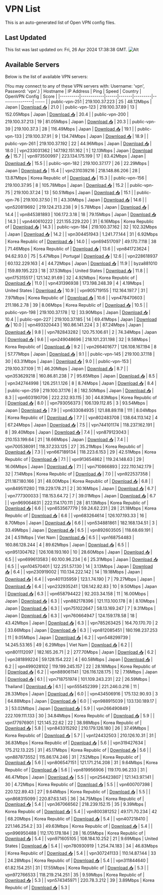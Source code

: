 # VPN List

This is an auto-generated list of Open VPN config files.

## Last Updated

This list was last updated on: Fri, 26 Apr 2024 17:38:38 GMT.
![Alt](https://repobeats.axiom.co/api/embed/186b98318ef1479477931607c1ad7d823f12451f.svg "Repobeats analytics image")

## Available Servers

Below is the list of available VPN servers:

(You may connect to any of these VPN servers with: Username: 'vpn', Password: 'vpn'.)
| Hostname | IP Address | Ping | Speed | Country | OpenVPN Config | Score |
|----------|------------|------|-------|---------|----------------| ----- |
| public-vpn-251 | 219.100.37.223 | 25 | 48.12Mbps | Japan | [Download 📥](./configs/server_0_JP.ovpn) | 21.0 |
| public-vpn-123 | 219.100.37.89 | 13 | 152.05Mbps | Japan | [Download 📥](./configs/server_1_JP.ovpn) | 20.4 |
| public-vpn-200 | 219.100.37.213 | 19 | 81.05Mbps | Japan | [Download 📥](./configs/server_2_JP.ovpn) | 20.3 |
| public-vpn-39 | 219.100.37.3 | 28 | 116.49Mbps | Japan | [Download 📥](./configs/server_3_JP.ovpn) | 19.1 |
| public-vpn-133 | 219.100.37.91 | 9 | 134.74Mbps | Japan | [Download 📥](./configs/server_4_JP.ovpn) | 18.9 |
| public-vpn-261 | 219.100.37.192 | 22 | 44.96Mbps | Japan | [Download 📥](./configs/server_5_JP.ovpn) | 18.0 |
| vpn233031362 | 147.192.151.162 | 1 | 12.13Mbps | Japan | [Download 📥](./configs/server_6_JP.ovpn) | 15.7 |
| vpn973500997 | 223.134.175.199 | 17 | 83.42Mbps | Japan | [Download 📥](./configs/server_7_JP.ovpn) | 15.5 |
| public-vpn-182 | 219.100.37.177 | 26 | 22.29Mbps | Japan | [Download 📥](./configs/server_8_JP.ovpn) | 15.4 |
| vpn231039216 | 218.148.86.206 | 28 | 13.87Mbps | Korea Republic of | [Download 📥](./configs/server_9_KR.ovpn) | 15.3 |
| public-vpn-156 | 219.100.37.95 | 8 | 105.78Mbps | Japan | [Download 📥](./configs/server_10_JP.ovpn) | 15.2 |
| public-vpn-75 | 219.100.37.24 | 13 | 50.51Mbps | Japan | [Download 📥](./configs/server_11_JP.ovpn) | 15.1 |
| public-vpn-76 | 219.100.37.50 | 11 | 43.30Mbps | Japan | [Download 📥](./configs/server_12_JP.ovpn) | 14.6 |
| vpn520819692 | 219.124.213.238 | 9 | 5.78Mbps | Japan | [Download 📥](./configs/server_13_JP.ovpn) | 14.4 |
| vpn845381893 | 106.172.3.18 | 18 | 79.15Mbps | Japan | [Download 📥](./configs/server_14_JP.ovpn) | 14.3 |
| vpn440610222 | 221.155.229.220 | 31 | 6.16Mbps | Korea Republic of | [Download 📥](./configs/server_15_KR.ovpn) | 14.3 |
| public-vpn-184 | 219.100.37.162 | 32 | 102.32Mbps | Japan | [Download 📥](./configs/server_16_JP.ovpn) | 14.2 |
| vpn304451943 | 1.241.77.144 | 31 | 6.92Mbps | Korea Republic of | [Download 📥](./configs/server_17_KR.ovpn) | 14.0 |
| vpn694517097 | 49.170.7.118 | 38 | 71.46Mbps | Korea Republic of | [Download 📥](./configs/server_18_KR.ovpn) | 13.6 |
| vpn841723624 | 94.62.93.0 | 75 | 5.47Mbps | Portugal | [Download 📥](./configs/server_19_PT.ovpn) | 12.6 |
| vpn228618937 | 60.132.229.163 | 4 | 44.72Mbps | Japan | [Download 📥](./configs/server_20_JP.ovpn) | 11.9 |
| byza881010 | 159.89.195.223 | 18 | 37.53Mbps | United States | [Download 📥](./configs/server_21_US.ovpn) | 11.8 |
| vpn175315517 | 121.142.91.69 | 32 | 4.92Mbps | Korea Republic of | [Download 📥](./configs/server_22_KR.ovpn) | 11.0 |
| vpn431396938 | 173.198.248.39 | 4 | 4.19Mbps | United States | [Download 📥](./configs/server_23_US.ovpn) | 10.9 |
| vpn905719155 | 112.164.197.7 | 31 | 7.97Mbps | Korea Republic of | [Download 📥](./configs/server_24_KR.ovpn) | 10.6 |
| vpn478470603 | 211.186.2.78 | 39 | 8.06Mbps | Korea Republic of | [Download 📥](./configs/server_25_KR.ovpn) | 10.5 |
| public-vpn-198 | 219.100.37.178 | 12 | 33.90Mbps | Japan | [Download 📥](./configs/server_26_JP.ovpn) | 10.4 |
| public-vpn-227 | 219.100.37.185 | 14 | 69.41Mbps | Japan | [Download 📥](./configs/server_27_JP.ovpn) | 10.0 |
| vpn493320443 | 160.86.141.224 | 3 | 87.24Mbps | Japan | [Download 📥](./configs/server_28_JP.ovpn) | 9.8 |
| vpn782843282 | 120.75.106.61 | 2 | 74.34Mbps | Japan | [Download 📥](./configs/server_29_JP.ovpn) | 9.6 |
| vpn249048696 | 218.101.231.198 | 32 | 9.58Mbps | Korea Republic of | [Download 📥](./configs/server_30_KR.ovpn) | 9.2 |
| vpn266401677 | 126.108.167.194 | 8 | 57.77Mbps | Japan | [Download 📥](./configs/server_31_JP.ovpn) | 9.1 |
| public-vpn-145 | 219.100.37.118 | 30 | 63.31Mbps | Japan | [Download 📥](./configs/server_32_JP.ovpn) | 9.0 |
| public-vpn-153 | 219.100.37.109 | 11 | 46.20Mbps | Japan | [Download 📥](./configs/server_33_JP.ovpn) | 8.7 |
| vpn353629218 | 160.86.81.238 | 7 | 95.65Mbps | Japan | [Download 📥](./configs/server_34_JP.ovpn) | 8.5 |
| vpn342744998 | 126.251.1.126 | 8 | 8.74Mbps | Japan | [Download 📥](./configs/server_35_JP.ovpn) | 8.4 |
| public-vpn-259 | 219.100.37.176 | 8 | 182.50Mbps | Japan | [Download 📥](./configs/server_36_JP.ovpn) | 8.3 |
| vpn603190706 | 222.232.93.115 | 30 | 44.83Mbps | Korea Republic of | [Download 📥](./configs/server_37_KR.ovpn) | 8.0 |
| vpn793056373 | 106.139.112.85 | 3 | 93.54Mbps | Japan | [Download 📥](./configs/server_38_JP.ovpn) | 7.9 |
| vpn633084935 | 121.88.89.118 | 111 | 8.04Mbps | Korea Republic of | [Download 📥](./configs/server_39_KR.ovpn) | 7.7 |
| vpn802483708 | 138.64.113.142 | 4 | 67.24Mbps | Japan | [Download 📥](./configs/server_40_JP.ovpn) | 7.5 |
| vpn744101174 | 118.237.162.191 | 8 | 39.40Mbps | Japan | [Download 📥](./configs/server_41_JP.ovpn) | 7.4 |
| vpn879123043 | 210.153.199.64 | 21 | 18.66Mbps | Japan | [Download 📥](./configs/server_42_JP.ovpn) | 7.4 |
| vpn700538091 | 118.37.233.125 | 27 | 35.21Mbps | Korea Republic of | [Download 📥](./configs/server_43_KR.ovpn) | 7.3 |
| vpn667189134 | 118.223.6.153 | 29 | 42.51Mbps | Korea Republic of | [Download 📥](./configs/server_44_KR.ovpn) | 7.1 |
| vpn913654862 | 119.24.148.63 | 29 | 16.06Mbps | Japan | [Download 📥](./configs/server_45_JP.ovpn) | 7.1 |
| vpn710866893 | 222.110.142.179 | 32 | 7.14Mbps | Korea Republic of | [Download 📥](./configs/server_46_KR.ovpn) | 7.0 |
| vpn922537358 | 211.187.180.166 | 31 | 48.00Mbps | Korea Republic of | [Download 📥](./configs/server_47_KR.ovpn) | 6.8 |
| vpn849511280 | 119.229.178.21 | 2 | 30.16Mbps | Japan | [Download 📥](./configs/server_48_JP.ovpn) | 6.7 |
| vpn777300033 | 118.153.64.72 | 7 | 39.01Mbps | Japan | [Download 📥](./configs/server_49_JP.ovpn) | 6.7 |
| vpn969064631 | 222.114.170.111 | 28 | 81.13Mbps | Korea Republic of | [Download 📥](./configs/server_50_KR.ovpn) | 6.6 |
| vpn653567779 | 59.24.62.231 | 28 | 21.18Mbps | Korea Republic of | [Download 📥](./configs/server_51_KR.ovpn) | 6.6 |
| vpn683264614 | 126.107.193.33 | 16 | 8.70Mbps | Japan | [Download 📥](./configs/server_52_JP.ovpn) | 6.6 |
| vpn534881861 | 182.168.134.51 | 3 | 33.49Mbps | Japan | [Download 📥](./configs/server_53_JP.ovpn) | 6.5 |
| vpn892603505 | 118.68.69.191 | 24 | 4.51Mbps | Viet Nam | [Download 📥](./configs/server_54_VN.ovpn) | 6.5 |
| vpn168754483 | 160.86.128.244 | 4 | 89.62Mbps | Japan | [Download 📥](./configs/server_55_JP.ovpn) | 6.5 |
| vpn951304762 | 126.108.193.160 | 10 | 28.60Mbps | Japan | [Download 📥](./configs/server_56_JP.ovpn) | 6.5 |
| vpn699613583 | 60.100.96.234 | 6 | 25.31Mbps | Japan | [Download 📥](./configs/server_57_JP.ovpn) | 6.5 |
| vpn104570401 | 122.251.57.130 | 14 | 3.13Mbps | Japan | [Download 📥](./configs/server_58_JP.ovpn) | 6.4 |
| vpn230919002 | 110.134.222.142 | 14 | 19.18Mbps | Japan | [Download 📥](./configs/server_59_JP.ovpn) | 6.4 |
| vpn401135959 | 123.1.74.190 | 7 | 79.27Mbps | Japan | [Download 📥](./configs/server_60_JP.ovpn) | 6.4 |
| vpn232935241 | 126.142.82.83 | 10 | 9.50Mbps | Japan | [Download 📥](./configs/server_61_JP.ovpn) | 6.3 |
| vpn658794422 | 92.203.34.158 | 11 | 16.00Mbps | Japan | [Download 📥](./configs/server_62_JP.ovpn) | 6.3 |
| vpn882178396 | 121.113.100.178 | 8 | 8.10Mbps | Japan | [Download 📥](./configs/server_63_JP.ovpn) | 6.3 |
| vpn751022647 | 58.13.169.247 | 7 | 9.31Mbps | Japan | [Download 📥](./configs/server_64_JP.ovpn) | 6.3 |
| vpn760664947 | 124.159.178.58 | 18 | 43.42Mbps | Japan | [Download 📥](./configs/server_65_JP.ovpn) | 6.3 |
| vpn785263425 | 164.70.170.70 | 2 | 33.66Mbps | Japan | [Download 📥](./configs/server_66_JP.ovpn) | 6.3 |
| vpn812085451 | 180.198.237.253 | 11 | 9.05Mbps | Japan | [Download 📥](./configs/server_67_JP.ovpn) | 6.2 |
| vpn548299739 | 14.245.53.165 | 49 | 6.29Mbps | Viet Nam | [Download 📥](./configs/server_68_VN.ovpn) | 6.2 |
| vpn801112097 | 182.165.26.71 | 2 | 277.70Mbps | Japan | [Download 📥](./configs/server_69_JP.ovpn) | 6.2 |
| vpn381899224 | 59.128.154.222 | 4 | 60.58Mbps | Japan | [Download 📥](./configs/server_70_JP.ovpn) | 6.2 |
| vpn499028102 | 119.199.245.157 | 22 | 28.16Mbps | Korea Republic of | [Download 📥](./configs/server_71_KR.ovpn) | 6.2 |
| vpn889061141 | 126.116.128.175 | 12 | 7.16Mbps | Japan | [Download 📥](./configs/server_72_JP.ovpn) | 6.1 |
| vpn718751974 | 101.109.243.231 | 22 | 26.59Mbps | Thailand | [Download 📥](./configs/server_73_TH.ovpn) | 6.1 |
| vpn555452399 | 221.246.0.216 | 11 | 28.33Mbps | Japan | [Download 📥](./configs/server_74_JP.ovpn) | 6.0 |
| vpn434506916 | 175.132.90.93 | 3 | 64.88Mbps | Japan | [Download 📥](./configs/server_75_JP.ovpn) | 6.0 |
| vpn988915039 | 133.130.189.17 | 3 | 53.02Mbps | Japan | [Download 📥](./configs/server_76_JP.ovpn) | 5.9 |
| vpn266490849 | 222.109.111.133 | 30 | 34.84Mbps | Korea Republic of | [Download 📥](./configs/server_77_KR.ovpn) | 5.9 |
| vpn177976901 | 121.145.22.62 | 22 | 38.98Mbps | Korea Republic of | [Download 📥](./configs/server_78_KR.ovpn) | 5.8 |
| vpn843315292 | 210.179.126.180 | 26 | 37.49Mbps | Korea Republic of | [Download 📥](./configs/server_79_KR.ovpn) | 5.7 |
| vpn124432503 | 210.126.10.31 | 31 | 36.83Mbps | Korea Republic of | [Download 📥](./configs/server_80_KR.ovpn) | 5.6 |
| vpn319427634 | 175.212.13.225 | 31 | 45.17Mbps | Korea Republic of | [Download 📥](./configs/server_81_KR.ovpn) | 5.6 |
| vpn887873552 | 115.86.174.246 | 31 | 7.52Mbps | Korea Republic of | [Download 📥](./configs/server_82_KR.ovpn) | 5.6 |
| vpn806547151 | 121.171.214.208 | 31 | 9.64Mbps | Korea Republic of | [Download 📥](./configs/server_83_KR.ovpn) | 5.6 |
| vpn819956906 | 119.170.96.233 | 31 | 46.47Mbps | Japan | [Download 📥](./configs/server_84_JP.ovpn) | 5.5 |
| vpn254423807 | 121.143.97.141 | 30 | 4.72Mbps | Korea Republic of | [Download 📥](./configs/server_85_KR.ovpn) | 5.5 |
| vpn600707398 | 220.122.89.43 | 27 | 9.64Mbps | Korea Republic of | [Download 📥](./configs/server_86_KR.ovpn) | 5.5 |
| vpn868315099 | 220.87.63.145 | 36 | 34.75Mbps | Korea Republic of | [Download 📥](./configs/server_87_KR.ovpn) | 5.4 |
| vpn367066562 | 218.239.152.15 | 35 | 9.39Mbps | Korea Republic of | [Download 📥](./configs/server_88_KR.ovpn) | 5.4 |
| vpn800381252 | 49.171.70.234 | 42 | 68.20Mbps | Korea Republic of | [Download 📥](./configs/server_89_KR.ovpn) | 5.4 |
| vpn407218410 | 221.146.254.2 | 33 | 49.63Mbps | Korea Republic of | [Download 📥](./configs/server_90_KR.ovpn) | 5.4 |
| vpn996950488 | 112.170.178.184 | 28 | 16.05Mbps | Korea Republic of | [Download 📥](./configs/server_91_KR.ovpn) | 5.4 |
| vpn971605105 | 108.184.10.252 | 21 | 9.69Mbps | United States | [Download 📥](./configs/server_92_US.ovpn) | 5.4 |
| vpn780930919 | 1.254.74.183 | 34 | 46.83Mbps | Korea Republic of | [Download 📥](./configs/server_93_KR.ovpn) | 5.4 |
| vpn307241133 | 110.14.87.144 | 33 | 24.28Mbps | Korea Republic of | [Download 📥](./configs/server_94_KR.ovpn) | 5.4 |
| vpn311844640 | 61.82.154.251 | 31 | 17.55Mbps | Korea Republic of | [Download 📥](./configs/server_95_KR.ovpn) | 5.3 |
| vpn972766533 | 118.219.214.251 | 35 | 9.59Mbps | Korea Republic of | [Download 📥](./configs/server_96_KR.ovpn) | 5.3 |
| vpn574345971 | 220.78.3.212 | 39 | 3.89Mbps | Korea Republic of | [Download 📥](./configs/server_97_KR.ovpn) | 5.3 |
